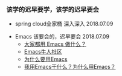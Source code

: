 
### 该学的迟早要学，该学的迟早要会
* spring cloud全家桶 深入深入 2018.07.09
- Emacs  该要会的，迟早要会 2018.07.09
  * [大家都用 Emacs 做什么？](https://emacs-china.org/t/topic/61)
  * [Emacs牛人社区](https://emacs-china.org/)
  * [为什么要用Emacs](https://geekplux.com/2016/12/03/why-use-emacs.html)
  * [我用Emacs干什么？为什么用Emacs？](https://chriszheng.science/2016/06/18/What-I-do-with-Emacs/)